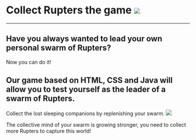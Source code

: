 # Collect Rupters the game ![](https://github.com/kms0207/collectRupters/blob/main/images/rupter.gif)

____

## Have you always wanted to lead your own personal swarm of Rupters?
Now you can do it!
## Our game based on HTML, CSS and Java will allow you to test yourself as the leader of a swarm of Rupters. 
Collect the lost sleeping companions by replenishing your swarm. ![](https://github.com/kms0207/collectRupters/blob/main/images/food.gif)

The collective mind of your swarm is growing stronger, you need to collect more Rupters to capture this world!

